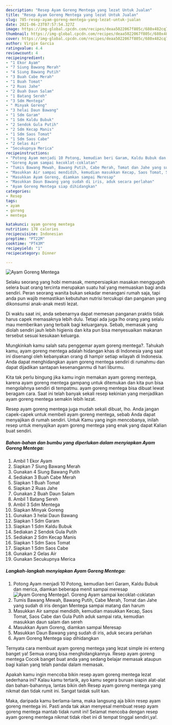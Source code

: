 ```yaml
---
description: "Resep Ayam Goreng Mentega yang lezat Untuk Jualan"
title: "Resep Ayam Goreng Mentega yang lezat Untuk Jualan"
slug: 785-resep-ayam-goreng-mentega-yang-lezat-untuk-jualan
date: 2021-06-23T07:57:54.327Z
image: https://img-global.cpcdn.com/recipes/deaa5022067f805c/680x482cq70/ayam-goreng-mentega-foto-resep-utama.jpg
thumbnail: https://img-global.cpcdn.com/recipes/deaa5022067f805c/680x482cq70/ayam-goreng-mentega-foto-resep-utama.jpg
cover: https://img-global.cpcdn.com/recipes/deaa5022067f805c/680x482cq70/ayam-goreng-mentega-foto-resep-utama.jpg
author: Virgie Garcia
ratingvalue: 4.4
reviewcount: 4
recipeingredient:
- "1 Ekor Ayam"
- "7 Siung Bawang Merah"
- "4 Siung Bawang Putih"
- "3 Buah Cabe Merah"
- "1 Buah Tomat"
- "2 Ruas Jahe"
- "2 Buah Daun Salam"
- "1 Batang Sereh"
- "3 Sdm Mentega"
- " Minyak Goreng"
- "3 helai Daun Bawang"
- "1 Sdm Garam"
- "1 Sdm Kaldu Bubuk"
- "2 Sendok Gula Putih"
- "2 Sdm Kecap Manis"
- "1 Sdm Saos Tomat"
- "1 Sdm Saos Cabe"
- "2 Gelas Air"
- "Secukupnya Merica"
recipeinstructions:
- "Potong Ayam menjadi 10 Potong, kemudian beri Garam, Kaldu Bubuk dan merica, diamkan beberapa menit sampai meresap"
- "Goreng Ayam sampai kecoklat-coklatan"
- "Tumis Bawang Mewah, Bawang Putih, Cabe Merah, Tomat dan Jahe yang sudah di iris dengan Mentega sampai matang dan harum"
- "Masukkan Air sampai mendidih, kemudian masukkan Kecap, Saos Tomat, Saos Cabe dan Gula Putih aduk sampai rata, kemudian masukkan daun salam dan sereh"
- "Masukkan Ayam Goreng, diamkan sampai Meresap"
- "Masukkan Daun Bawang yang sudah di iris, aduk secara perlahan"
- "Ayam Goreng Mentega siap dihidangkan"
categories:
- Resep
tags:
- ayam
- goreng
- mentega

katakunci: ayam goreng mentega 
nutrition: 178 calories
recipecuisine: Indonesian
preptime: "PT22M"
cooktime: "PT43M"
recipeyield: "1"
recipecategory: Dinner

---
```



![Ayam Goreng Mentega](https://img-global.cpcdn.com/recipes/deaa5022067f805c/680x482cq70/ayam-goreng-mentega-foto-resep-utama.jpg)

Selaku seorang yang hobi memasak, mempersiapkan masakan menggugah selera buat orang tercinta merupakan suatu hal yang memuaskan bagi anda sendiri. Peran seorang  wanita bukan sekadar menangani rumah saja, tapi anda pun wajib memastikan kebutuhan nutrisi tercukupi dan panganan yang dikonsumsi anak-anak mesti lezat.

Di waktu  saat ini, anda sebenarnya dapat memesan panganan praktis tidak harus capek memasaknya lebih dulu. Tetapi ada juga lho orang yang selalu mau memberikan yang terbaik bagi keluarganya. Sebab, memasak yang diolah sendiri jauh lebih higienis dan kita pun bisa menyesuaikan makanan tersebut sesuai kesukaan keluarga. 



Mungkinkah kamu salah satu penggemar ayam goreng mentega?. Tahukah kamu, ayam goreng mentega adalah hidangan khas di Indonesia yang saat ini disenangi oleh kebanyakan orang di hampir setiap wilayah di Indonesia. Anda dapat menghidangkan ayam goreng mentega sendiri di rumahmu dan dapat dijadikan santapan kesenanganmu di hari liburmu.

Kita tak perlu bingung jika kamu ingin memakan ayam goreng mentega, karena ayam goreng mentega gampang untuk ditemukan dan kita pun bisa mengolahnya sendiri di tempatmu. ayam goreng mentega bisa dibuat lewat beragam cara. Saat ini telah banyak sekali resep kekinian yang menjadikan ayam goreng mentega semakin lebih lezat.

Resep ayam goreng mentega juga mudah sekali dibuat, lho. Anda jangan capek-capek untuk membeli ayam goreng mentega, sebab Anda dapat menyajikan di rumah sendiri. Untuk Kamu yang ingin mencobanya, inilah resep untuk menyajikan ayam goreng mentega yang enak yang dapat Kalian buat sendiri.

<!--inarticleads1-->

##### Bahan-bahan dan bumbu yang diperlukan dalam menyiapkan Ayam Goreng Mentega:

1. Ambil 1 Ekor Ayam
1. Siapkan 7 Siung Bawang Merah
1. Gunakan 4 Siung Bawang Putih
1. Sediakan 3 Buah Cabe Merah
1. Siapkan 1 Buah Tomat
1. Siapkan 2 Ruas Jahe
1. Gunakan 2 Buah Daun Salam
1. Ambil 1 Batang Sereh
1. Ambil 3 Sdm Mentega
1. Siapkan  Minyak Goreng
1. Gunakan 3 helai Daun Bawang
1. Siapkan 1 Sdm Garam
1. Siapkan 1 Sdm Kaldu Bubuk
1. Sediakan 2 Sendok Gula Putih
1. Sediakan 2 Sdm Kecap Manis
1. Siapkan 1 Sdm Saos Tomat
1. Siapkan 1 Sdm Saos Cabe
1. Gunakan 2 Gelas Air
1. Gunakan Secukupnya Merica




<!--inarticleads2-->

##### Langkah-langkah menyiapkan Ayam Goreng Mentega:

1. Potong Ayam menjadi 10 Potong, kemudian beri Garam, Kaldu Bubuk dan merica, diamkan beberapa menit sampai meresap
<img src="https://img-global.cpcdn.com/steps/6c4c8c8b766d2fd0/160x128cq70/ayam-goreng-mentega-langkah-memasak-1-foto.jpg" alt="Ayam Goreng Mentega">1. Goreng Ayam sampai kecoklat-coklatan
1. Tumis Bawang Mewah, Bawang Putih, Cabe Merah, Tomat dan Jahe yang sudah di iris dengan Mentega sampai matang dan harum
1. Masukkan Air sampai mendidih, kemudian masukkan Kecap, Saos Tomat, Saos Cabe dan Gula Putih aduk sampai rata, kemudian masukkan daun salam dan sereh
1. Masukkan Ayam Goreng, diamkan sampai Meresap
1. Masukkan Daun Bawang yang sudah di iris, aduk secara perlahan
1. Ayam Goreng Mentega siap dihidangkan




Ternyata cara membuat ayam goreng mentega yang lezat simple ini enteng banget ya! Semua orang bisa menghidangkannya. Resep ayam goreng mentega Cocok banget buat anda yang sedang belajar memasak ataupun bagi kalian yang telah pandai dalam memasak.

Apakah kamu ingin mencoba bikin resep ayam goreng mentega lezat sederhana ini? Kalau kamu tertarik, ayo kamu segera buruan siapin alat-alat dan bahan-bahannya, lantas bikin deh Resep ayam goreng mentega yang nikmat dan tidak rumit ini. Sangat taidak sulit kan. 

Maka, daripada kamu berlama-lama, maka langsung aja bikin resep ayam goreng mentega ini. Pasti anda tak akan menyesal membuat resep ayam goreng mentega mantab tidak rumit ini! Selamat mencoba dengan resep ayam goreng mentega nikmat tidak ribet ini di tempat tinggal sendiri,ya!.

